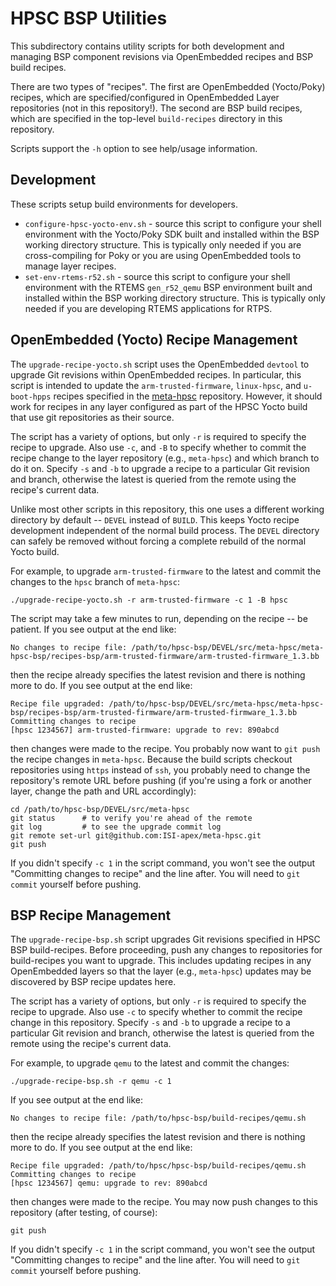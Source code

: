 HPSC BSP Utilities
==================

This subdirectory contains utility scripts for both development and managing BSP
component revisions via OpenEmbedded recipes and BSP build recipes.

There are two types of "recipes".
The first are OpenEmbedded (Yocto/Poky) recipes, which are specified/configured
in OpenEmbedded Layer repositories (not in this repository!).
The second are BSP build recipes, which are specified in the top-level
`build-recipes` directory in this repository.

Scripts support the `-h` option to see help/usage information.

Development
-----------

These scripts setup build environments for developers.

* `configure-hpsc-yocto-env.sh` - source this script to configure your shell
environment with the Yocto/Poky SDK built and installed within the BSP working
directory structure.
This is typically only needed if you are cross-compiling for Poky or you are
using OpenEmbedded tools to manage layer recipes.
* `set-env-rtems-r52.sh` - source this script to configure your shell
environment with the RTEMS `gen_r52_qemu` BSP environment built and installed
within the BSP working directory structure.
This is typically only needed if you are developing RTEMS applications for RTPS.


OpenEmbedded (Yocto) Recipe Management
--------------------------------------

The `upgrade-recipe-yocto.sh` script uses the OpenEmbedded `devtool` to upgrade
Git revisions within OpenEmbedded recipes.
In particular, this script is intended to update the `arm-trusted-firmware`,
`linux-hpsc`, and `u-boot-hpps` recipes specified in the
[meta-hpsc](https://github.com/ISI-apex/meta-hpsc) repository.
However, it should work for recipes in any layer configured as part of the HPSC
Yocto build that use git repositories as their source.

The script has a variety of options, but only `-r` is required to specify the
recipe to upgrade.
Also use `-c`, and `-B` to specify whether to commit the recipe change to the
layer repository (e.g., `meta-hpsc`) and which branch to do it on.
Specify `-s` and `-b` to upgrade a recipe to a particular Git revision and
branch, otherwise the latest is queried from the remote using the recipe's
current data.

Unlike most other scripts in this repository, this one uses a different working
directory by default -- `DEVEL` instead of `BUILD`.
This keeps Yocto recipe development independent of the normal build process.
The `DEVEL` directory can safely be removed without forcing a complete rebuild
of the normal Yocto build.

For example, to upgrade `arm-trusted-firmware` to the latest and commit the
changes to the `hpsc` branch of `meta-hpsc`:

	./upgrade-recipe-yocto.sh -r arm-trusted-firmware -c 1 -B hpsc

The script may take a few minutes to run, depending on the recipe -- be patient.
If you see output at the end like:

	No changes to recipe file: /path/to/hpsc-bsp/DEVEL/src/meta-hpsc/meta-hpsc-bsp/recipes-bsp/arm-trusted-firmware/arm-trusted-firmware_1.3.bb

then the recipe already specifies the latest revision and there is nothing more
to do.
If you see output at the end like:

	Recipe file upgraded: /path/to/hpsc-bsp/DEVEL/src/meta-hpsc/meta-hpsc-bsp/recipes-bsp/arm-trusted-firmware/arm-trusted-firmware_1.3.bb
	Committing changes to recipe
	[hpsc 1234567] arm-trusted-firmware: upgrade to rev: 890abcd

then changes were made to the recipe.
You probably now want to `git push` the recipe changes in `meta-hpsc`.
Because the build scripts checkout repositories using `https` instead of `ssh`,
you probably need to change the repository's remote URL before pushing (if
you're using a fork or another layer, change the path and URL accordingly):

	cd /path/to/hpsc-bsp/DEVEL/src/meta-hpsc
	git status      # to verify you're ahead of the remote
	git log	        # to see the upgrade commit log
	git remote set-url git@github.com:ISI-apex/meta-hpsc.git
	git push

If you didn't specify `-c 1` in the script command, you won't see the output
"Committing changes to recipe" and the line after.
You will need to `git commit` yourself before pushing.


BSP Recipe Management
---------------------

The `upgrade-recipe-bsp.sh` script upgrades Git revisions specified in HPSC BSP
build-recipes.
Before proceeding, push any changes to repositories for build-recipes you want
to upgrade.
This includes updating recipes in any OpenEmbedded layers so that the layer
(e.g., `meta-hpsc`) updates may be discovered by BSP recipe updates here.

The script has a variety of options, but only `-r` is required to specify the
recipe to upgrade.
Also use `-c` to specify whether to commit the recipe change in this repository.
Specify `-s` and `-b` to upgrade a recipe to a particular Git revision and
branch, otherwise the latest is queried from the remote using the recipe's
current data.

For example, to upgrade `qemu` to the latest and commit the changes:

	./upgrade-recipe-bsp.sh -r qemu -c 1

If you see output at the end like:

	No changes to recipe file: /path/to/hpsc-bsp/build-recipes/qemu.sh

then the recipe already specifies the latest revision and there is nothing more
to do.
If you see output at the end like:

	Recipe file upgraded: /path/to/hpsc/hpsc-bsp/build-recipes/qemu.sh
	Committing changes to recipe
	[hpsc 1234567] qemu: upgrade to rev: 890abcd

then changes were made to the recipe.
You may now push changes to this repository (after testing, of course):

	git push

If you didn't specify `-c 1` in the script command, you won't see the output
"Committing changes to recipe" and the line after.
You will need to `git commit` yourself before pushing.
